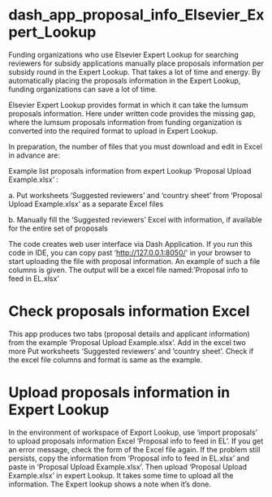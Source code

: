 # dash_app_proposal_info_Elsevier_Expert_Lookup
Funding organizations who use Elsevier Expert Lookup for searching reviewers for subsidy applications manually place proposals information per subsidy round in the Expert Lookup. That takes a lot of time and energy. By automatically placing the proposals information in the Expert Lookup, funding organizations can save a lot of time.

Elsevier Expert Lookup provides format in which it can take the lumsum proposals information. Here under written code provides the missing gap, where the lumsum proposals information from funding organization is converted into the required format to upload in Expert Lookup.

In preparation, the number of files that you must download and edit in Excel in advance are:

Example list proposals information from expert Lookup ‘Proposal Upload Example.xlsx’ :

a. Put worksheets ‘Suggested reviewers’ and ‘country sheet’ from ‘Proposal Upload Example.xlsx’ as a separate Excel files

b. Manually fill the ‘Suggested reviewers’ Excel with information, if available for the entire set of proposals

The code creates web user interface via Dash Application. If you run this code in IDE, you can copy past ‘http://127.0.0.1:8050/' in your browser to start uploading the file with proposal information. An example of such a file columns is given. The output will be a excel file named:’Proposal info to feed in EL.xlsx’
# Check proposals information Excel
This app produces two tabs (proposal details and applicant information) from the example ‘Proposal Upload Example.xlsx’. Add in the excel two more Put worksheets ‘Suggested reviewers’ and ‘country sheet’. Check if the excel file columns and format is same as the example.

# Upload proposals information in Expert Lookup
In the environment of workspace of Export Lookup, use ‘import proposals’ to upload proposals information Excel ‘Proposal info to feed in EL’. If you get an error message, check the form of the Excel file again. If the problem still persists, copy the information from ‘Proposal info to feed in EL.xlsx’ and paste in ‘Proposal Upload Example.xlsx’. Then upload ‘Proposal Upload Example.xlsx’ in expert Lookup. It takes some time to upload all the information. The Expert lookup shows a note when it’s done.
